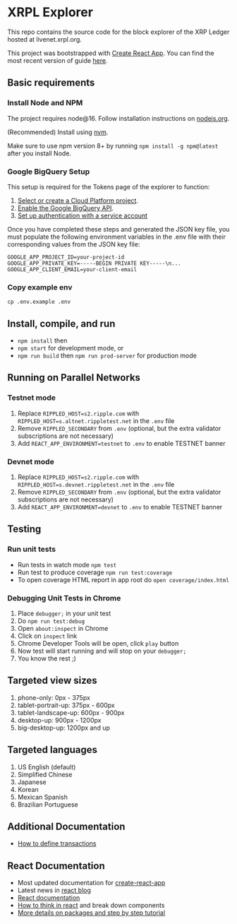 # XRPL Explorer

This repo contains the source code for the block explorer of the XRP Ledger hosted at livenet.xrpl.org.

This project was bootstrapped with [Create React App](https://github.com/facebookincubator/create-react-app). You can find the most recent version of guide [here](https://github.com/facebookincubator/create-react-app/blob/master/packages/react-scripts/template/README.md).

## Basic requirements

### Install Node and NPM

The project requires node@16. Follow installation instructions on [nodejs.org](https://nodejs.org/en/).

(Recommended) Install using [nvm](https://github.com/nvm-sh/nvm).

Make sure to use npm version 8+ by running `npm install -g npm@latest` after you install Node.

### Google BigQuery Setup
This setup is required for the Tokens page of the explorer to function:

1.  [Select or create a Cloud Platform project][projects].
1.  [Enable the Google BigQuery API][enable_api].
1.  [Set up authentication with a service account][auth]

Once you have completed these steps and generated the JSON key file, you must populate the following environment variables in the .env file with their corresponding values from the JSON key file:
```
GOOGLE_APP_PROJECT_ID=your-project-id
GOOGLE_APP_PRIVATE_KEY=-----BEGIN PRIVATE KEY-----\n...
GOOGLE_APP_CLIENT_EMAIL=your-client-email
```

### Copy example env

`cp .env.example .env`

## Install, compile, and run

* `npm install` then
* `npm start` for development mode, or
* `npm run build` then `npm run prod-server` for production mode

## Running on Parallel Networks

### Testnet mode

1. Replace `RIPPLED_HOST=s2.ripple.com` with `RIPPLED_HOST=s.altnet.rippletest.net` in the `.env` file
1. Remove `RIPPLED_SECONDARY` from `.env` (optional, but the extra validator subscriptions are not necessary)
1. Add `REACT_APP_ENVIRONMENT=testnet` to `.env` to enable TESTNET banner

### Devnet mode

1. Replace `RIPPLED_HOST=s2.ripple.com` with `RIPPLED_HOST=s.devnet.rippletest.net` in the `.env` file
1. Remove `RIPPLED_SECONDARY` from `.env` (optional, but the extra validator subscriptions are not necessary)
1. Add `REACT_APP_ENVIRONMENT=devnet` to `.env` to enable TESTNET banner

## Testing

### Run unit tests

* Run tests in watch mode `npm test`
* Run test to produce coverage `npm run test:coverage`
* To open coverage HTML report in app root do `open coverage/index.html`

### Debugging Unit Tests in Chrome

1.  Place `debugger;` in your unit test
1.  Do `npm run test:debug`
1.  Open `about:inspect` in Chrome
1.  Click on `inspect` link
1.  Chrome Developer Tools will be open, click `play` button
1.  Now test will start running and will stop on your `debugger;`
1.  You know the rest ;)

## Targeted view sizes

1.  phone-only: 0px - 375px
1.  tablet-portrait-up: 375px - 600px
1.  tablet-landscape-up: 600px - 900px
1.  desktop-up: 900px - 1200px
1.  big-desktop-up: 1200px and up

## Targeted languages

1.  US English (default)
1.  Simplified Chinese
1.  Japanese
1.  Korean
1.  Mexican Spanish
1.  Brazilian Portuguese

## Additional Documentation
* [How to define transactions](./src/containers/shared/components/Transaction/README.md)

## React Documentation

* Most updated documentation for [create-react-app](https://github.com/facebook/create-react-app)
* Latest news in [react blog](https://reactjs.org/blog)
* [React documentation](https://reactjs.org/docs)
* [How to think in react](https://reactjs.org/docs/thinking-in-react.html) and break down components
* [More details on packages and step by step tutorial](https://gitlab.ops.ripple.com/ui/ui_react_base)

[enable_api]: https://console.cloud.google.com/flows/enableapi?apiid=bigquery.googleapis.com
[projects]: https://console.cloud.google.com/project
[auth]: https://cloud.google.com/docs/authentication/getting-started
